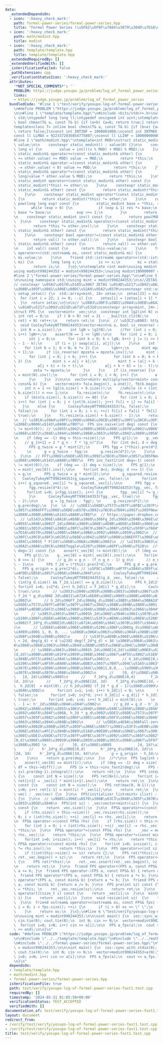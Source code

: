 ```yaml
---
data:
  _extendedDependsOn:
  - icon: ':heavy_check_mark:'
    path: formal-power-series/formal-power-series.hpp
    title: "Formal Power Series (\u5F62\u5F0F\u7684\u3079\u304D\u7D1A\u6570)"
  - icon: ':heavy_check_mark:'
    path: math/modint.hpp
    title: modint
  - icon: ':heavy_check_mark:'
    path: template/template.hpp
    title: template/template.hpp
  _extendedRequiredBy: []
  _extendedVerifiedWith: []
  _isVerificationFailed: false
  _pathExtension: cpp
  _verificationStatusIcon: ':heavy_check_mark:'
  attributes:
    '*NOT_SPECIAL_COMMENTS*': ''
    PROBLEM: https://judge.yosupo.jp/problem/log_of_formal_power_series
    links:
    - https://judge.yosupo.jp/problem/log_of_formal_power_series
  bundledCode: "#line 1 \"test/verify/yosupo-log-of-formal-power-series-fast1.test.cpp\"\
    \n#define PROBLEM \"https://judge.yosupo.jp/problem/log_of_formal_power_series\"\
    \n\n#line 1 \"template/template.hpp\"\n#include <bits/stdc++.h>\nusing namespace\
    \ std;\ntypedef long long ll;\ntypedef unsigned int uint;\ntemplate<class T> inline\
    \ bool chmax(T& a, const T& b) {if (a<b) {a=b; return true;} return false;}\n\
    template<class T> inline bool chmin(T& a, const T& b) {if (b<a) {a=b; return true;}\
    \ return false;}\nconst int INTINF = 1000001000;\nconst int INTMAX = 2147483647;\n\
    const ll LLMAX = 9223372036854775807;\nconst ll LLINF = 1000000000000000000;\n\
    #line 2 \"math/modint.hpp\"\ntemplate<int MOD>\nstruct static_modint {\n    int\
    \ value;\n\n    constexpr static_modint() : value(0) {}\n\n    constexpr static_modint(long\
    \ long v) {\n        value = int(((v % MOD) + MOD) % MOD);\n    }\n\n    constexpr\
    \ static_modint& operator+=(const static_modint& other) {\n        if ((value\
    \ += other.value) >= MOD) value -= MOD;\n        return *this;\n    }\n\n    constexpr\
    \ static_modint& operator-=(const static_modint& other) {\n        if ((value\
    \ -= other.value) < 0) value += MOD;\n        return *this;\n    }\n\n    constexpr\
    \ static_modint& operator*=(const static_modint& other) {\n        value = int((long\
    \ long)value * other.value % MOD);\n        return *this;\n    }\n\n    constexpr\
    \ static_modint operator+(const static_modint& other) const {\n        return\
    \ static_modint(*this) += other;\n    }\n\n    constexpr static_modint operator-(const\
    \ static_modint& other) const {\n        return static_modint(*this) -= other;\n\
    \    }\n\n    constexpr static_modint operator*(const static_modint& other) const\
    \ {\n        return static_modint(*this) *= other;\n    }\n\n    constexpr static_modint\
    \ pow(long long exp) const {\n        static_modint base = *this, res = 1;\n \
    \       while (exp > 0) {\n            if (exp & 1) res *= base;\n           \
    \ base *= base;\n            exp >>= 1;\n        }\n        return res;\n    }\n\
    \n    constexpr static_modint inv() const {\n        return pow(MOD - 2);\n  \
    \  }\n\n    constexpr static_modint& operator/=(const static_modint& other) {\n\
    \        return *this *= other.inv();\n    }\n\n    constexpr static_modint operator/(const\
    \ static_modint& other) const {\n        return static_modint(*this) /= other;\n\
    \    }\n\n    constexpr bool operator!=(const static_modint& other) const {\n\
    \        return val() != other.val();\n    }\n\n    constexpr bool operator==(const\
    \ static_modint& other) const {\n        return val() == other.val();\n    }\n\
    \n    int val() const {\n      return this->value;\n    }\n\n    friend std::ostream&\
    \ operator<<(std::ostream& os, const static_modint& mi) {\n        return os <<\
    \ mi.value;\n    }\n\n    friend std::istream& operator>>(std::istream& is, static_modint&\
    \ mi) {\n        long long x;\n        is >> x;\n        mi = static_modint(x);\n\
    \        return is;\n    }\n};\n\ntemplate <int mod>\nusing modint = static_modint<mod>;\n\
    using modint998244353 = modint<998244353>;\nusing modint100000007 = modint<1000000007>;\n\
    #line 2 \"formal-power-series/formal-power-series.hpp\"\n\n#line 5 \"formal-power-series/formal-power-series.hpp\"\
    \n\nusing namespace std;\nusing mint = modint998244353;\n\n//ZETAS = {1,998244352,911660635,372528824,929031873,452798380,922799308,781712469,476477967,166035806,258648936,584193783,63912897,350007156,666702199,968855178,629671588,24514907,996173970,363395222,565042129,733596141,267099868,15311432};\n\
    // constexpr \u95A2\u6570\u5185\u3067 ZETAS \u914D\u5217\u3092\u8A2D\u5B9A\u3059\
    \u308B\u305F\u3081\u306E\u88DC\u52A9\u95A2\u6570\nconstexpr std::array<mint, 24>\
    \ setup_zetas() {\n  std::array<mint, 24> zetas;\n  zetas[23] = mint(3).pow(119);\n\
    \  for (int i = 22; i >= 0; --i) {\n    zetas[i] = (zetas[i + 1] * zetas[i + 1]);\n\
    \  }\n  return zetas;\n}\n\n// \u30B3\u30F3\u30D1\u30A4\u30EB\u6642\u306B ZETAS\
    \ \u914D\u5217\u3092\u521D\u671F\u5316\nconstexpr array<mint, 24> ZETAS = setup_zetas();\n\
    struct FPS {\n  vector<mint> _vec;\n\n  constexpr int lg2(int N) const {\n   \
    \ int ret = 0;\n    if ( N > 0) ret = 31 - __builtin_clz(N);\n    if ((1LL <<\
    \ ret) < N) ret++;\n    return ret;\n  }\n\n  // \u53C2\u8003: https://www.creativ.xyz/fast-fourier-transform/\n\
    \  void CooleyTukeyNTT998244353(vector<mint>& a, bool is_reverse) const {\n  \
    \  int N = a.size();\n    int lgN = lg2(N);\n    //for (int i = 0; 1 << i < N;\
    \ i++) lgN++;\n    assert(N == 1 << lgN);\n\n    for (int i = 0; i < N; i++) {\n\
    \      int j = 0;\n      for (int k = 0; k < lgN; k++) j |= (i >> k & 1) << (lgN\
    \ - 1 - k);\n      if (i < j) swap(a[i], a[j]);\n    }\n\n    int lgb = -1;\n\
    \    for (int b = 1; b < N; b *= 2) {\n      lgb++;\n      mint mpzeta = ZETAS[lgb\
    \ + 1];\n      if (is_reverse) mpzeta = mpzeta.inv();\n      mint zeta = 1;\n\n\
    \      for (int j = 0; j < b; j++) {\n        for (int k = 0; k < N; k += b *\
    \ 2) {\n          mint s = a[j + k];\n          mint t = (a[j + k + b] * zeta);\n\
    \          a[j + k] = (s + t);\n          a[j + k + b] = (s - t);\n        }\n\
    \        zeta *= mpzeta;\n      }\n    }\n    if (is_reverse) {\n      mint size_inv\
    \ = mint(N).inv();\n      for (int i = 0; i < N; i++) {\n        a[i] *= size_inv;\n\
    \      }\n    }\n  }\n\n\n  vector<mint> multiply(vector<mint> const& a, vector<mint>\
    \ const& b) {\n    vector<mint> fa(a.begin(), a.end()), fb(b.begin(), b.end());\n\
    \    int n = 1 << lg2(a.size() + b.size());\n    //while (n < (int)(a.size() +\
    \ b.size())) n <<= 1;\n\n    fa.resize(n);\n    fb.resize(n);\n\n    vector<mint>fc(n);\n\
    \    if (min(a.size(), b.size()) <= 40) {\n      for (int i = 0; i < (int)a.size();\
    \ i++) for (int j = 0; j < (int)b.size(); j++) fc[i + j] += fa[i] * fb[j];\n \
    \   }\n    else {\n      CooleyTukeyNTT998244353(fa, false);\n      CooleyTukeyNTT998244353(fb,\
    \ false);\n      for (int i = 0; i < n; ++i) fc[i] = fa[i] * fb[i];\n      CooleyTukeyNTT998244353(fc,\
    \ true);\n    }\n    fc.resize(a.size() + b.size() - 1);\n    return fc;\n  }\n\
    \n  // \u30CA\u30A4\u30FC\u30D6\u306A\u30CB\u30E5\u30FC\u30C8\u30F3\u6CD5\u3067\
    \u306E\u9006\u5143\u8A08\u7B97\n  FPS inv_naive(int deg) const {\n    assert(_vec[0]\
    \ != mint(0)); // \u3055\u3042\u3089\u3056\u308C\u3070\u3001\u9006\u5143\u306E\
    \u3066\u3072\u304E\u3044\u304D\u306B\u3053\u305D\u3042\u3089\u3056\u308C\u3002\
    \n    if (deg == -1) deg = this->size();\n    FPS g(1);\n    g._vec[0] = mint(_vec[0]).inv();\n\
    \    // g_{n+1} = 2 * g_n - f * (g_n)^2\n    for (int d=1; d < deg; d <<= 1) {\n\
    \      FPS g_twice = g * mint(2);\n      FPS fgg = (*this).pre(d*2) * g * g;\n\
    \     \n      g = g_twice - fgg;\n      g.resize(d*2);\n    }\n\n    return g.pre(deg);\n\
    \  }\n\n  // FFT\u306E\u56DE\u6570\u3092\u7BC0\u7D04\u3057\u305FNewton\u6CD5\u3067\
    \u306E\u9006\u5143\u8A08\u7B97\n  FPS inv_fast1(int deg=-1) const {\n    assert(_vec[0]\
    \ != mint(0));\n    if (deg == -1) deg = size();\n    FPS g(1);\n    g._vec[0]\
    \ = mint(_vec[0]).inv();\n\n    for(int d=1; d<deg; d <<= 1) {\n      FPS g_squared\
    \ = g;\n      FPS g_twice = g * mint(2);\n\n      g_squared.resize(d*4);\n   \
    \   CooleyTukeyNTT998244353(g_squared._vec, false);\n      for(int i=0; i<g_squared.size();\
    \ i++) g_squared._vec[i] *= g_squared._vec[i];\n\n      FPS fgg = (*this).pre(d*2);\n\
    \      fgg.resize(d*4);\n      CooleyTukeyNTT998244353(fgg._vec, false);\n\n \
    \     for(int i=0; i<fgg.size(); i++) {\n        fgg._vec[i] *= g_squared._vec[i];\n\
    \      }\n      CooleyTukeyNTT998244353(fgg._vec, true);\n      fgg.resize(d*4\
    \ - 2);\n\n      g = (g_twice - fgg); \n      g.resize(d*2);\n    }\n\n    return\
    \ g.pre(deg);\n  }\n  \n  // \u5DE1\u56DE\u7573\u307F\u8FBC\u307F\u3092\u5229\u7528\
    \u3057\u3066FFT\u306E\u56DE\u6570\u3092\u7BC0\u7D04\u3057\u305FNewton\u6CD5\u306B\
    \u3088\u308B\u9006\u5143\u8A08\u7B97\n  // https://paper.dropbox.com/doc/fps--CQCZhUV1oN9UT3BCLrowhxgzAg-EoHXQDZxfduAB8wD1PMBW\n\
    \  // \u5143\u306E\u8A18\u4E8B\u3068\u306Fg_2d\u3068\u304B\u306E\u547D\u540D\u304C\
    \u9055\u3046\u3002f_2d\u306A\u3069\u306E\u4E0B\u4ED8\u304D\u306E\u6570\u5B57\u306F\
    \u3001\u3053\u306E\u30B3\u30FC\u30C9\u3067\u306F\u5F62\u5F0F\u7684\u3079\u304D\
    \u7D1A\u6570\u306E\u30B5\u30A4\u30BA\u3092\u8868\u3059\u3002\n  // \u30CB\u30E5\
    \u30FC\u30C8\u30F3\u6CD51\u56DE\u3042\u305F\u308A\u306EFFT\u306E\u8A08\u7B97\u91CF\
    \u304C\u30015 * F(2d)\u306B\u306A\u308B\u3002\n  // \u2193\u30B3\u30E1\u30F3\u30C8\
    \u30A2\u30A6\u30C8\u306EToggle\u5207\u308A\u66FF\u3048\u7528\n  //*\n  FPS inv_fast2(int\
    \ deg=-1) const {\n    assert(_vec[0] != mint(0));\n    if (deg == -1) deg = size();\n\
    \    FPS g(1);\n    g._vec[0] = mint(_vec[0]).inv();\n\n    for(int d=1; d<deg;\
    \ d <<= 1) {\n      // g_2n = g_n - (f_n g_n - 1) g_n\n      // e_n := f_n g_n\
    \ - 1\n\n      FPS f_2d = (*this).pre(2*d);\n      FPS g_d = g.pre(2*d);\n   \
    \   FPS g_origin = g.pre(2*d); // \u5F8C\u3005\u4F7F\u3044\u305F\u3044\u306E\u3067\
    \u4FDD\u5B58\u3057\u3066\u304A\u304F\n\n      CooleyTukeyNTT998244353(f_2d._vec,\
    \ false);\n      CooleyTukeyNTT998244353(g_d._vec, false);\n      assert(2*d ==\
    \ (int)g_d.size() && f_2d.size() == g_d.size());\n      FPS h_2d(2*d);\n     \
    \ for(int i=0; i<2*d; i++) h_2d[i] = f_2d[i] * g_d[i];\n      CooleyTukeyNTT998244353(h_2d._vec,\
    \ true);\n\n      // \u3053\u3046\u3059\u308B\u3053\u3068\u3067\u3001h_2d\u306F\
    \ f_2d * g_d\u306E 2d\u6B21\u672A\u6E80\u306E\u9805\u306B\u4E00\u81F4\u3059\u308B\
    \u3002\n      // h_2d\u306Ff_2d\u3068g_d\u306E\u30B5\u30A4\u30BA2d\u306E\u5DE1\
    \u56DE\u7573\u307F\u8FBC\u307F\u3067\u3042\u308B\u304B\u3089\u3001 h_2d\u306E\u9805\
    \u306F\u4E0B\u56F3\u306E\u3088\u3046\u306B\u306A\u3063\u3066\u3044\u308B\u3002\
    \n      // \u3053\u3053\u3067\u3001h_2d\u306E\u3046\u3061\u307B\u3057\u3044\u90E8\
    \u5206\u306F\u5DE6\u4E0A\u3068\u3001\u53F3\u4E0A\u306E\u90E8\u5206\u306E\u307F\
    \u3002(f_2d*g_d\u306E2d\u6B21\u672A\u6E80\u304C\u307B\u3057\u3044\u306E\u3067\
    )\n      // \u5DE6\u4E0A\u306E\u90E8\u5206\u306F\u3001g_d\u306E\u6027\u8CEA\u304B\
    \u3089\u3001 1, 0, 0, ... \u3068\u306A\u3063\u3066\u3044\u308B\u3053\u3068\u304C\
    \u308F\u304B\u308B\u3002\n      // \u53F3\u4E0B\u306E\u90E8\u5206\u306F deg(f_2d)\
    \ < 2d, deg(g_d) < d \u2192 deg(f_2d*g_d) < 3d \u3068\u306A\u3063\u3066\u3001\
    0\u3068\u306A\u3063\u3066\u3044\u308B\u3053\u3068\u304C\u308F\u304B\u308B\u3002\
    \n      // \u3088\u3063\u3066\u3001h_2d\u306E[d,2d)\u306E\u90E8\u5206\u306Ff_2d*g_d\u306E\
    [d,2d)\u306B\u4E00\u81F4\u3059\u308B\u306E\u3067\u4F55\u3082\u51E6\u7406\u3059\
    \u308B\u5FC5\u8981\u304C\u306A\u304F\u3001\n      // h_2d\u306E[0,d)\u306E\u90E8\
    \u5206\u306F\u4F59\u8A08\u306A\u8DB3\u3057\u7B97\u304C\u5165\u3063\u3066\u3057\
    \u307E\u3063\u3066\u3044\u308B\u304C\u30011,0,0,...\u306B\u5909\u3048\u3066\u3057\
    \u307E\u3048\u3070\u3088\u3044\u3002\n      //    [0, d)\u306E\u9805         \
    \   [d, 2d)\u306E\u9805\n      //    f_2d*g_d\u306E[0,d)       f_2d*g_d\u306E\
    [d, 2d)\n      //    f_2d*g_d\u306E[2d, 3d)    f_2d*g_d\u306E[3d, 4d)\n\n    \
    \  h_2d[0]  = mint(0); // h_2d\u3092 (f_2d * g_d - 1)\u306B\u5909\u3048\u3061\u3083\
    \u3046\u3002\n      for(int i=1; i<d; i++) h_2d[i] = 0; \n\n      CooleyTukeyNTT998244353(h_2d._vec,\
    \ false);\n      for(int i=0; i<2*d; i++) h_2d[i] = g_d[i] * h_2d[i];\n      CooleyTukeyNTT998244353(h_2d._vec,\
    \ true);\n      for(int i=0; i<d; i++) h_2d[i] = mint(0);\n    \n      // h_2d\
    \ - 1 =: h'_2d\u3068\u304A\u304F\u3002\n      // g_2d = g_d - h'_2d * g_d \u3067\
    \u3042\u308A\u3001\u3055\u3063\u304D\u3068\u540C\u3058\u3088\u3046\u306A\u56F3\
    \u3092\u66F8\u304F\u3068, h_2d * g_d\u3092\u5DE1\u56DE\u7573\u307F\u8FBC\u307F\
    \u3057\u305F\u3082\u306E\u306F\u3001\u4E0B\u56F3\u306E\u3088\u3046\u306B\u306A\
    \u3063\u3066\u3044\u308B\u3002\n      // \u5DE6\u4E0A\u306Fall-zero(\u5B9A\u6570\
    \u9805\u30820\u306B\u3057\u305F\u306E\u3067)\u3001\u53F3\u4E0B\u3082\u6B21\u6570\
    \u306E\u95A2\u4FC2\u304B\u3089\u5168\u90E80\u306A\u306E\u3067\u3001h_2d * g_d\u306F\
    \u3001\u5DE1\u56DE\u7573\u307F\u8FBC\u307F\u3092\u3057\u305F\u3082\u306E\u306E\
    [0,d)\u306E\u9805\u30920\u306B\u3059\u308B\u3053\u3068\u3067\u5F97\u3089\u308C\
    \u308B\u3002 \n      //    [0, d)\u306E\u9805            [d, 2d)\u306E\u9805\n\
    \      //    h'_2d*g_d\u306E[0,d)       h'_2d*g_d\u306E[d, 2d)\n      //    h'_2d*g_d\u306E\
    [2d, 3d)    h'_2d*g_d\u306E[3d, 4d)\n\n      g = g_origin - h_2d;\n      g.resize(d*2);\n\
    \n    }\n\n    return g.pre(deg);\n\n  }\n  //*/\n\n  FPS log(int deg=-1) {\n\
    \    assert(_vec[0] == mint(1));\n\n    if (deg == -1) deg = size();\n    FPS\
    \ df = this->diff();\n    FPS iv = this->inv_fast2(deg);\n    FPS ret = (df *\
    \ iv).pre(deg-1).integral();\n\n    return ret;\n  }\n\n  FPS integral() const\
    \ {\n    const int N = size();\n    FPS ret(N+1);\n\n    for(int i=0; i<N; i++)\
    \ ret[i+1] = _vec[i] * mint(i+1).inv();\n\n    return ret;\n  }\n\n  FPS diff()\
    \ const {\n    const int N = size();\n    FPS ret(max(0, N-1));\n    for(int i=1;\
    \ i<N; i++) ret[i-1] = mint(i) * _vec[i];\n\n    return ret;\n  }\n\n  FPS(vector<mint>\
    \ vec) : _vec(vec) {\n  }\n\n  FPS(initializer_list<mint> ilist) : _vec(ilist)\
    \ {\n  }\n\n  // \u9805\u306E\u6570\u306B\u63C3\u3048\u305F\u307B\u3046\u304C\u3088\
    \u3055\u305D\u3046\n  FPS(int sz) : _vec(vector<mint>(sz)) {\n  }\n\n  int size()\
    \ const {\n    return _vec.size();\n  }\n\n  FPS& operator+=(const FPS& rhs) {\n\
    \    if (rhs.size() > this->size()) _vec.resize(rhs.size());\n    for (int i =\
    \ 0; i < (int)rhs.size(); ++i) _vec[i] += rhs._vec[i];\n    return *this;\n  }\n\
    \n  FPS& operator-=(const FPS& rhs) {\n    if (rhs.size() > this->size()) this->_vec.resize(rhs.size());\n\
    \    for (int i = 0; i < (int)rhs.size(); ++i) _vec[i] -= rhs._vec[i];\n    return\
    \ *this;\n  }\n\n  FPS& operator*=(const FPS& rhs) {\n    _vec = multiply(_vec,\
    \ rhs._vec);\n    return *this;\n  }\n\n  FPS& operator*=(const mint& rhs) {\n\
    \    for(int i=0; i<size(); i++) _vec[i] *= rhs;\n    return *this;\n  }\n\n \
    \ FPS& operator/=(const mint& rhs) {\n    for(int i=0; i<size(); i++) _vec[i]\
    \ *= rhs.inv();\n    return *this;\n  }\n\n  FPS operator>>(int sz) const {\n\
    \    if ((int)this->size() <= sz) return {};\n    FPS ret(*this);\n    ret._vec.erase(ret._vec.begin(),\
    \ ret._vec.begin() + sz);\n    return ret;\n  }\n\n  FPS operator<<(int sz) const\
    \ {\n    FPS ret(*this);\n    ret._vec.insert(ret._vec.begin(), sz, mint(0));\n\
    \n    return ret;\n  }\n\n  friend FPS operator+(FPS a, const FPS& b) { return\
    \ a += b; }\n  friend FPS operator-(FPS a, const FPS& b) { return a -= b; }\n\
    \  friend FPS operator*(FPS a, const FPS& b) { return a *= b; }\n\n  friend FPS\
    \ operator*(FPS a, const mint& b) {return a *= b; }\n  friend FPS operator/(FPS\
    \ a, const mint& b) {return a /= b; }\n\n  FPS pre(int sz) const {\n    FPS ret\
    \ = *this; \n    ret._vec.resize(sz);\n\n    return ret;\n  }\n\n  const mint&\
    \ operator[](size_t i) const {\n    return _vec[i];\n  }\n\n  mint& operator[](size_t\
    \ i) {\n    return _vec[i];\n  }\n\n  void resize(int sz)  {\n    this->_vec.resize(sz);\n\
    \  }\n\n  friend ostream& operator<<(ostream& os, const FPS& fps) {\n    for (int\
    \ i = 0; i < fps.size(); ++i) {\n      if (i > 0) os << \" \";\n      os << fps._vec[i].val();\n\
    \    }\n    return os;\n  }\n};\n#line 6 \"test/verify/yosupo-log-of-formal-power-series-fast1.test.cpp\"\
    \n\nusing mint = modint998244353;\n\n\nint main() {\n  ios::sync_with_stdio(0);\
    \ cin.tie(0); cout.tie(0);\n  int N; cin >> N;\n  vector<modint998244353>a(N);\n\
    \  for(int i=0; i<N; i++) cin >> a[i];\n\n  FPS a_fps(a);\n  cout << a_fps.log(N)\
    \ << endl;\n\n}\n"
  code: "#define PROBLEM \"https://judge.yosupo.jp/problem/log_of_formal_power_series\"\
    \n\n#include \"../../template/template.hpp\"\n#include \"../../math/modint.hpp\"\
    \n#include \"../../formal-power-series/formal-power-series.hpp\"\n\nusing mint\
    \ = modint998244353;\n\n\nint main() {\n  ios::sync_with_stdio(0); cin.tie(0);\
    \ cout.tie(0);\n  int N; cin >> N;\n  vector<modint998244353>a(N);\n  for(int\
    \ i=0; i<N; i++) cin >> a[i];\n\n  FPS a_fps(a);\n  cout << a_fps.log(N) << endl;\n\
    \n}\n"
  dependsOn:
  - template/template.hpp
  - math/modint.hpp
  - formal-power-series/formal-power-series.hpp
  isVerificationFile: true
  path: test/verify/yosupo-log-of-formal-power-series-fast1.test.cpp
  requiredBy: []
  timestamp: '2024-05-31 01:05:50+09:00'
  verificationStatus: TEST_ACCEPTED
  verifiedWith: []
documentation_of: test/verify/yosupo-log-of-formal-power-series-fast1.test.cpp
layout: document
redirect_from:
- /verify/test/verify/yosupo-log-of-formal-power-series-fast1.test.cpp
- /verify/test/verify/yosupo-log-of-formal-power-series-fast1.test.cpp.html
title: test/verify/yosupo-log-of-formal-power-series-fast1.test.cpp
---
```

